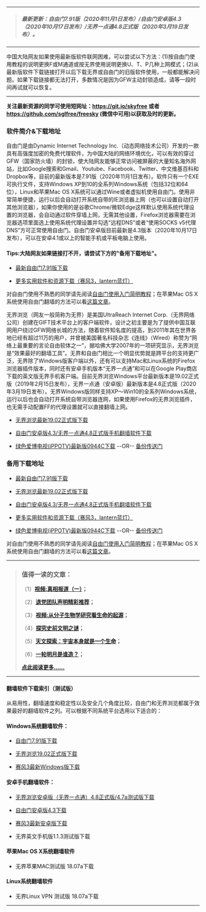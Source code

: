 ***
>##### 最新更新：自由门7.91版（2020年11月1日发布）/自由门安卓版4.3（2020年10月17日发布）/无界一点通4.8正式版（2020年3月19日发布）。
***
中国大陆网友如果使用最新版软件联网困难，可以尝试以下方法：(1)按自由门使用教程的说明更换F或M通道或按无界使用说明更换U、T、P几种上网模式；(2)从最新版软件下载链接打开以后下载无界或自由门的旧版软件使用，一般都能解决问题。如果下载链接都无法打开，多数情况是因为GFW主动封锁造成，请等一段时间再试就可以恢复。
***
<strong>关注最新资源的同学可使用短网址：<font color="#993300"><a href="https://git.io/skyfree" target="_blank">https://git.io/skyfree</a> </font>或者 <font color="#993300"><a href="https://github.com/sglfree/freesky" target="_blank">https://github.com/sglfree/freesky</a> </font>(微信中可用)以获取及时的更新。</strong>

### 软件简介&下载地址

自由门是由Dynamic Internet Technology Inc.（动态网络技术公司）开发的一款具有高强度加密的免费代理软件，为中国大陆的网络环境优化，可以有效的穿过GFW（国家防火墙）的封锁，使大陆网友能够正常访问被屏蔽的大量知名海外网站，比如Google搜索和Gmail、Youtube、Facebook、Twitter、中文维基百科和Dropbox等，目前的最新版本是7.91版（2020年11月1日发布）。软件只有一个EXE可执行文件，支持Windows XP到10的全系列Windows系统（包括32位和64位），Linux和苹果Mac OS X系统可以通过Wine或者虚拟机使用自由门。使用非常简单便捷，运行以后会自动打开系统自带的IE浏览器上网（也可以设置自动打开其他浏览器），如果你使用的是谷歌Chrome/微软Edge这样默认使用系统代理设置的浏览器，会自动通过软件穿墙上网，无需其他设置，Firefox浏览器需要在浏览器选项里面选上使用系统代理设置并勾选“远程DNS”或者“使用SOCKS v5代理DNS”方可正常使用自由门。自由门安卓版目前最新是4.3版本（2020年10月17日发布），可以在安卓4.1或以上的智能手机或平板电脑上使用。

#### Tips:大陆网友如果链接打不开，请尝试下方的"备用下载地址"。
* <p><a href="https://digp5uvmd28mr.cloudfront.net/login2.html?i=a1" target="_blank">最新自由门7.91版下载</a></p>
* <p><a href="https://digp5uvmd28mr.cloudfront.net/login2.html?i=a4" target="_blank">更多实用软件和资源下载（赛风3，lantern蓝灯）</a></p>

<p class="plink">对自由门使用不熟悉的同学请先阅读<a title="自由门使用入门简单教程" href="https://digp5uvmd28mr.cloudfront.net/login2.html?i=a6" target="_blank">自由门使用入门简明教程</a>；在苹果Mac OS X系统使用自由门翻墙的方法可以看<a title="在mac OS X系统使用自由门的简单方法" href="https://digp5uvmd28mr.cloudfront.net/login2.html?i=a7" target="_blank">这篇文章</a>。</p>

无界浏览（网友一般简称为无界）是美国UltraReach Internet Corp.（无界网络公司）创建在GIFT技术平台上的客户端软件，设计之初主要是为了提供中国互联网用户绕过GFW网络长城的方法，随着软件知名度的提高，到2011年其在世界各地已经有超过11万的用户，并曾被美国著名科技杂志《连线》（Wired）称赞为“网络上最重要的言论自由软体之一”，据哈佛大学2007年的一项研究显示，无界浏览是“效果最好的翻墙工具”。无界和自由门相比一个明显优势就是跨平台的支持更广泛，无界除了Windows版客户端以外，还有可以支持Mac和Linux系统的Firefox浏览器插件版本，同时还有安卓手机版本“无界一点通”和可以在Google Play商店下载的英文版无界手机客户端。目前无界浏览Windows平台最新版本是19.02正式版（2019年2月15日发布），无界一点通（安卓版）最新版本是4.8正式版（2020年3月19日发布）。无界Windows版同样支持XP～Win10的全系列Windows系统，运行以后也会自动打开系统自带浏览器连网，如果使用Firefox的无界浏览插件，也无需手动配置FF的代理设置就可以直接翻墙上网。

* <p><a href="https://digp5uvmd28mr.cloudfront.net/login2.html?i=a2" target="_blank">无界浏览最新19.02正式版下载</a></p>
* <p><a href="https://digp5uvmd28mr.cloudfront.net/login2.html?i=a3" target="_blank">自由门安卓版4.3/无界一点通4.8正式版手机翻墙软件下载</a></p>
* <p><a href="https://digp5uvmd28mr.cloudfront.net/login2.html?i=a5" target="_blank">绿色爱博电视(iPPOTV)最新版0944C下载</a> --OR-- <a href="https://digp5uvmd28mr.cloudfront.net/s3-useast-1/login2.html?i=a5https://s3-external-1.amazonaws.com/s3-useast-1/login2.html?i=a5https://s3.amazonaws.com/s3-useast-1/login.html?i=a5https://s3-external-1.amazonaws.com/s3-useast-1/login.html?i=a5" target="_blank">备份传送门</a></p>

### 备用下载地址

* <p><a href="https://d7tdduitrdodq.cloudfront.net/leap2.html?i=a1" target="_blank">最新自由门7.91版下载</a></p>
* <p><a href="https://d7tdduitrdodq.cloudfront.net/leap2.html?i=a2" target="_blank">无界浏览最新19.02正式版下载</a></p>
* <p><a href="https://d7tdduitrdodq.cloudfront.net/leap2.html?i=a3" target="_blank">自由门安卓版4.3/无界一点通4.8正式版手机翻墙软件下载</a></p>
* <p><a href="https://d7tdduitrdodq.cloudfront.net/leap2.html?i=a4" target="_blank">更多实用软件和资源下载（赛风3，lantern蓝灯）</a></p>
* <p><a href="https://d7tdduitrdodq.cloudfront.net/leap2.html?i=a5" target="_blank">绿色爱博电视(iPPOTV)最新版0944C下载</a> --OR-- <a href="https://d7tdduitrdodq.cloudfront.net/leap2.html?i=a5https://s3-us-west-2.amazonaws.com/s3-website-uswest-2/leap.html?i=a5http://bbc.freetip.bodive.win/forum.php?i=a5http://s3-website-uswest-2.s3-website-us-west-2.amazonaws.com/leap.html?i=a5" target="_blank">备份传送门</a></p>

<p class="plink">对自由门使用不熟悉的同学请先阅读<a title="自由门使用入门简单教程" href="https://d7tdduitrdodq.cloudfront.net/leap2.html?i=a6" target="_blank">自由门使用入门简明教程</a>；在苹果Mac OS X系统使用自由门翻墙的方法可以看<a title="在mac OS X系统使用自由门的简单方法" href="https://d7tdduitrdodq.cloudfront.net/leap2.html?i=a7" target="_blank">这篇文章</a>。</p>

***
>###  值得一读的文章：
> <p>（1）<strong><a href="https://d7tdduitrdodq.cloudfront.net/login-b1.html?i=b1" target="_blank">视频:真相报道（一）</a>；</strong></p>
> <p>（2）<strong><a href="https://d7tdduitrdodq.cloudfront.net/login-b1.html?i=b2" target="_blank">退党团队声明精彩推荐</a>；</strong></p>
> <p>（3）<strong><a href="https://d7tdduitrdodq.cloudfront.net/login-b1.html?i=b3" target="_blank">视频:从分子生物学研究看生命的起源</a>；</strong></p>
> <p>（4）<strong><a href="https://d7tdduitrdodq.cloudfront.net/login-b1.html?i=b4" target="_blank">探究史前文明之谜</a>；</strong></p>
> <p>（5）<strong><a href="https://d7tdduitrdodq.cloudfront.net/login-b1.html?i=b5" target="_blank">天文探索：宇宙本身就是一个生命</a>；</strong></p>
> <p>（6）<strong><a href="https://d7tdduitrdodq.cloudfront.net/login-b1.html?i=b6" target="_blank">一轮明月是谁造？</a>；</strong></p>
> <p><strong><a href="https://d7tdduitrdodq.cloudfront.net/login-b1.html?i=b7" target="_blank">点此阅读更多……</a></strong></p>

***
#### 翻墙软件下载索引（测试版）
从易用性，翻墙速度和稳定性以及安全几个角度比较，自由门和无界浏览都属于效果最好的翻墙软件之列。可以根据不同系统平台选用以下适合的：

#### Windows系统翻墙软件：

* <p><a href="https://d7tdduitrdodq.cloudfront.net/leap2.html?i=a1">自由门7.91版下载</a></p>
* <p><a href="https://d7tdduitrdodq.cloudfront.net/leap2.html?i=a2">无界浏览19.02正式版下载</a></p>
* <p><a href="https://d7tdduitrdodq.cloudfront.net/leap2.html?i=a4">赛风3最新Windows版下载</a></p>

#### 安卓手机翻墙软件：
* <p><a href="https://d7tdduitrdodq.cloudfront.net/leap2.html?i=a3">无界浏览安卓版（无界一点通）4.8正式版/4.7a测试版下载</a></p>
* <p><a href="https://d7tdduitrdodq.cloudfront.net/leap2.html?i=a3">自由门安卓版4.3下载</a></p>
* <p><a href="https://d7tdduitrdodq.cloudfront.net/leap2.html?i=a4">赛风3最新安卓版下载</a></p>
* <p>无界英文手机版1.1.3测试版下载</p>

#### 苹果Mac OS X系统翻墙软件
* <p>无界苹果MAC测试版 18.07a下载</p>

#### Linux系统翻墙软件
* <p>无界Linux VPN 测试版 18.07a下载</p>

***

